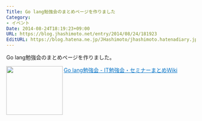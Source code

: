```yaml
---
Title: Go lang勉強会のまとめページを作りました
Category:
- イベント
Date: 2014-08-24T18:19:23+09:00
URL: https://blog.jhashimoto.net/entry/2014/08/24/181923
EditURL: https://blog.hatena.ne.jp/JHashimoto/jhashimoto.hatenadiary.jp/atom/entry/12921228815731119399
---
```


Go lang勉強会のまとめページを作りました。

<a href="http://itstudy.info/index.php?title=Go_lang%E5%8B%89%E5%BC%B7%E4%BC%9A" target="_blank"><img class="alignleft" align="left" border="0" src="http://capture.heartrails.com/150x130/shadow?http://itstudy.info/index.php?title=Go_lang%E5%8B%89%E5%BC%B7%E4%BC%9A" alt="" width="150" height="130" /></a><a style="color:#0070C5;" href="http://itstudy.info/index.php?title=Go_lang%E5%8B%89%E5%BC%B7%E4%BC%9A" target="_blank">Go lang勉強会 - IT勉強会・セミナーまとめWiki</a><a href="http://b.hatena.ne.jp/entry/http://itstudy.info/index.php?title=Go_lang%E5%8B%89%E5%BC%B7%E4%BC%9A" target="_blank"><img border="0" src="http://b.hatena.ne.jp/entry/image/http://itstudy.info/index.php?title=Go_lang%E5%8B%89%E5%BC%B7%E4%BC%9A" alt="" /></a><br style="clear:both;" />
